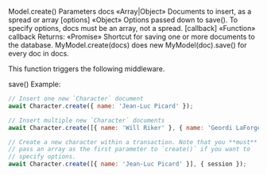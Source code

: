 Model.create()
Parameters
docs «Array|Object» Documents to insert, as a spread or array
[options] «Object» Options passed down to save(). To specify options, docs must be an array, not a spread.
[callback] «Function» callback
Returns:
«Promise»
Shortcut for saving one or more documents to the database. MyModel.create(docs) does new MyModel(doc).save() for every doc in docs.

This function triggers the following middleware.

save()
Example:

```js
// Insert one new `Character` document
await Character.create({ name: 'Jean-Luc Picard' });

// Insert multiple new `Character` documents
await Character.create([{ name: 'Will Riker' }, { name: 'Geordi LaForge' }]);

// Create a new character within a transaction. Note that you **must**
// pass an array as the first parameter to `create()` if you want to
// specify options.
await Character.create([{ name: 'Jean-Luc Picard' }], { session });
```
